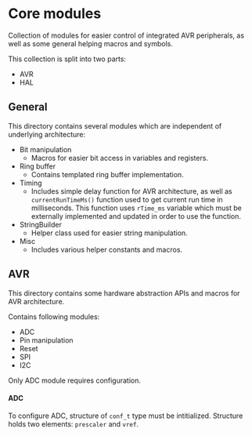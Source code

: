 # Core modules

Collection of modules for easier control of integrated AVR peripherals, as well as some general helping macros and symbols.

This collection is split into two parts:

- AVR
- HAL

## General

This directory contains several modules which are independent of underlying architecture:

- Bit manipulation
    - Macros for easier bit access in variables and registers.
- Ring buffer
    - Contains templated ring buffer implementation.
- Timing
    - Includes simple delay function for AVR architecture, as well as `currentRunTimeMs()` function used to get current run time in milliseconds. This function uses `rTime_ms` variable which must be externally implemented and updated in order to use the function.
- StringBuilder
    - Helper class used for easier string manipulation.
- Misc
    - Includes various helper constants and macros.

## AVR

This directory contains some hardware abstraction APIs and macros for AVR architecture.

Contains following modules:

- ADC
- Pin manipulation
- Reset
- SPI
- I2C

Only ADC module requires configuration.

#### ADC

To configure ADC, structure of `conf_t` type must be intitialized. Structure holds two elements: `prescaler` and `vref`.
